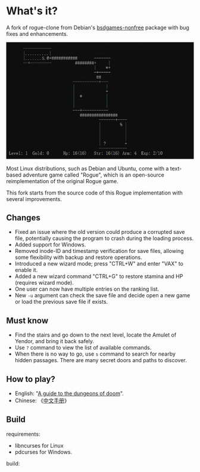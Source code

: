 # What's it?

A fork of rogue-clone from Debian's [bsdgames-nonfree](https://packages.debian.org/bookworm/bsdgames-nonfree) package with bug fixes and enhancements. 

![](doc/rogue.png)

Most Linux distributions, such as Debian and Ubuntu, come with a text-based adventure game called "Rogue", which is an open-source reimplementation of the original Rogue game.

This fork starts from the source code of this Rogue implementation with several improvements.

## Changes

- Fixed an issue where the old version could produce a corrupted save file, potentially causing the program to crash during the loading process.
- Added support for Windows.
- Removed inode-ID and timestamp verification for save files, allowing some flexibility with backup and restore operations.
- Introduced a new wizard mode; press "CTRL+W" and enter "VAX" to enable it.
- Added a new wizard command "CTRL+G" to restore stamina and HP (requires wizard mode).
- One user can now have multiple entries on the ranking list.
- New `-u` argument can check the save file and decide open a new game or load the previous save file if exists.

## Must know

- Find the stairs and go down to the next level, locate the Amulet of Yendor, and bring it back safely.
- Use `?` command to view the list of available commands.
- When there is no way to go, use `s` command to search for nearby hidden passages. There are many secret doors and paths to discover.

## How to play?

- English: "[A guide to the dungeons of doom](doc/a-guide-to-the-dungeons-of-doom)".
- Chinese: 《[中文手册](doc/RogueChinese.md)》

## Build

requirements:

- libncurses for Linux
- pdcurses for Windows.

build:

